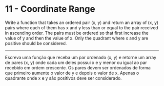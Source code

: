 # 11 - Coordinate Range
Write a function that takes an ordered pair (x, y) and
return an array of (x, y) pairs where each of them has
x and y less than or equal to the pair received in ascending order.
The pairs must be ordered so that first
increase the value of y and then the value of x.
Only the quadrant where x and y are positive should be
considered.

---

Escreva uma função que receba um par ordenado (x, y) e
retorne um array de pares (x, y) onde cada um deles possui
x e y menor ou igual ao par recebido em ordem crescente.
Os pares devem ser ordenados de forma que primeiro
aumente o valor de y e depois o valor de x.
Apenas o quadrante onde x e y são positivos deve ser
considerado.